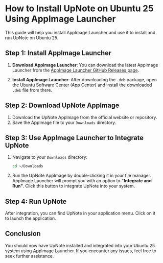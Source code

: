 # How to Install UpNote on Ubuntu 25 Using AppImage Launcher

This guide will help you install AppImage Launcher and use it to install and run UpNote on Ubuntu 25.

## Step 1: Install AppImage Launcher

1. **Download AppImage Launcher**:
   You can download the latest AppImage Launcher from the [AppImage Launcher GitHub Releases page](https://github.com/TheAssassin/AppImageLauncher/releases).

2. **Install AppImage Launcher**:
   After downloading the `.deb` package, open the Ubuntu Software Center (App Center) and install the downloaded `.deb` file from there.

## Step 2: Download UpNote AppImage

1. Download the UpNote AppImage from the official website or repository.
2. Save the AppImage file to your `Downloads` directory.

## Step 3: Use AppImage Launcher to Integrate UpNote

1. Navigate to your `Downloads` directory:

   ```bash
   cd ~/Downloads
   ```

2. Run the UpNote AppImage by double-clicking it in your file manager. AppImage Launcher will prompt you with an option to **"Integrate and Run"**. Click this button to integrate UpNote into your system.

## Step 4: Run UpNote

After integration, you can find UpNote in your application menu. Click on it to launch the application.

## Conclusion

You should now have UpNote installed and integrated into your Ubuntu 25 system using AppImage Launcher. If you encounter any issues, feel free to seek further assistance.
